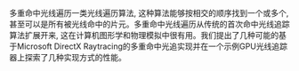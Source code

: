 多重命中光线遍历一类光线遍历算法, 这种算法能够按相交的顺序找到一个或多个, 甚至可以是所有被光线命中的片元。多重命中光线遍历从传统的首次命中光线追踪算法扩展开来, 这在计算机图形学和物理模拟中很有用。我们提出了几种可能的基于Microsoft DirectX Raytracing的多重命中光追实现并在一个示例GPU光线追踪器上探索了几种实现方式的性能。